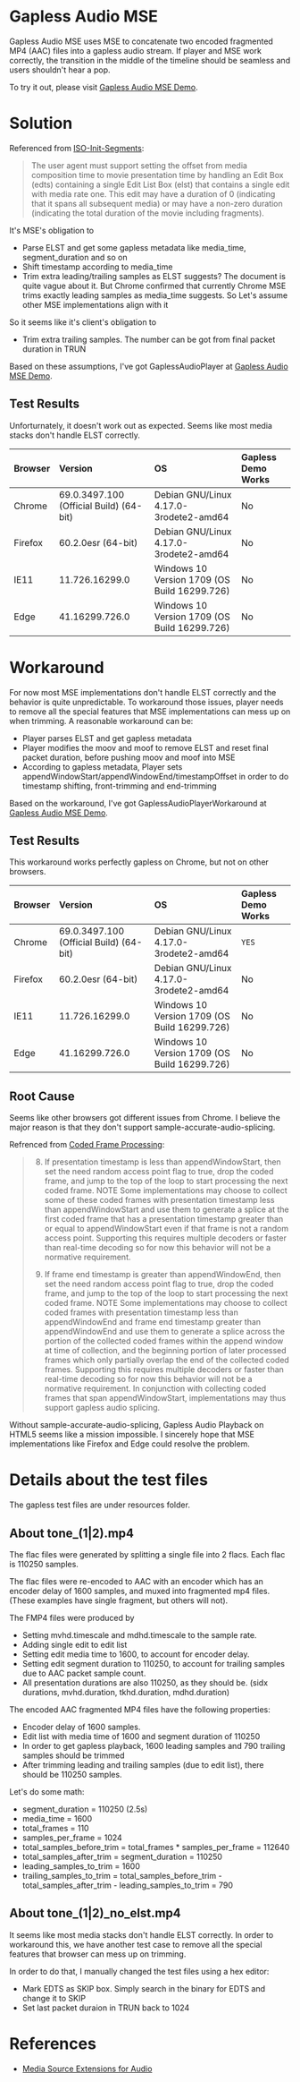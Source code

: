 # Gapless Audio MSE
Gapless Audio MSE uses MSE to concatenate two encoded fragmented MP4 (AAC) files 
into a gapless audio stream. If player and MSE work correctly, the transition in
the middle of the timeline should be seamless and users shouldn't hear a pop.

To try it out, please visit [Gapless Audio MSE Demo](https://nzhang227.github.io/gapless_audio_mse/demo.html).

# Solution
Referenced from [ISO-Init-Segments](https://www.w3.org/TR/mse-byte-stream-format-isobmff/#iso-init-segments):
> The user agent must support setting the offset from media composition time to movie presentation time by handling an Edit Box (edts) containing a single Edit List Box (elst) that contains a single edit with media rate one. This edit may have a duration of 0 (indicating that it spans all subsequent media) or may have a non-zero duration (indicating the total duration of the movie including fragments).

It's MSE's obligation to
* Parse ELST and get some gapless metadata like media_time, segment_duration and so on
* Shift timestamp according to media_time
* Trim extra leading/trailing samples as ELST suggests? The document is quite vague about it. But Chrome confirmed that currently Chrome MSE trims exactly leading samples as media_time suggests. So Let's assume other MSE implementations align with it

So it seems like it's client's obligation to
* Trim extra trailing samples. The number can be got from final packet duration in TRUN

Based on these assumptions, I've got GaplessAudioPlayer at [Gapless Audio MSE Demo](https://nzhang227.github.io/gapless_audio_mse/demo.html). 

## Test Results
Unforturnately, it doesn't work out as expected. Seems like most media stacks don't handle ELST correctly.

| Browser | Version                                 | OS                                           | Gapless Demo Works |
|:--------|:----------------------------------------|:---------------------------------------------|:-------------------|
| Chrome  | 69.0.3497.100 (Official Build) (64-bit) | Debian GNU/Linux 4.17.0-3rodete2-amd64       | No                 |
| Firefox | 60.2.0esr (64-bit)                      | Debian GNU/Linux 4.17.0-3rodete2-amd64       | No                 |
| IE11    | 11.726.16299.0                          | Windows 10 Version 1709 (OS Build 16299.726) | No                 |
| Edge    | 41.16299.726.0                          | Windows 10 Version 1709 (OS Build 16299.726) | No                 |

# Workaround
For now most MSE implementations don't handle ELST correctly and the behavior is quite unpredictable. To workaround those issues, player needs to remove all the special features that MSE implementations can mess up on when trimming. A reasonable workaround can be:
* Player parses ELST and get gapless metadata
* Player modifies the moov and moof to remove ELST and reset final packet duration, before pushing moov and moof into MSE
* According to gapless metadata, Player sets appendWindowStart/appendWindowEnd/timestampOffset in order to do timestamp shifting, front-trimming and end-trimming

Based on the workaround, I've got GaplessAudioPlayerWorkaround at [Gapless Audio MSE Demo](https://nzhang227.github.io/gapless_audio_mse/demo.html).

## Test Results
This workaround works perfectly gapless on Chrome, but not on other browsers. 

| Browser | Version                                 | OS                                           | Gapless Demo Works |
|:--------|:----------------------------------------|:---------------------------------------------|:-------------------|
| Chrome  | 69.0.3497.100 (Official Build) (64-bit) | Debian GNU/Linux 4.17.0-3rodete2-amd64       | `YES`              |
| Firefox | 60.2.0esr (64-bit)                      | Debian GNU/Linux 4.17.0-3rodete2-amd64       | No                 |
| IE11    | 11.726.16299.0                          | Windows 10 Version 1709 (OS Build 16299.726) | No                 |
| Edge    | 41.16299.726.0                          | Windows 10 Version 1709 (OS Build 16299.726) | No                 |

## Root Cause
Seems like other browsers got different issues from Chrome. I believe the major reason is that they don't support sample-accurate-audio-splicing.

Refrenced from [Coded Frame Processing](https://www.w3.org/TR/media-source/#sourcebuffer-coded-frame-processing):
> 8. If presentation timestamp is less than appendWindowStart, then set the need random access point flag to true, drop the coded frame, and jump to the top of the loop to start processing the next coded frame.
NOTE
Some implementations may choose to collect some of these coded frames with presentation timestamp less than appendWindowStart and use them to generate a splice at the first coded frame that has a presentation timestamp greater than or equal to appendWindowStart even if that frame is not a random access point. Supporting this requires multiple decoders or faster than real-time decoding so for now this behavior will not be a normative requirement.
>
> 9. If frame end timestamp is greater than appendWindowEnd, then set the need random access point flag to true, drop the coded frame, and jump to the top of the loop to start processing the next coded frame.
NOTE
Some implementations may choose to collect coded frames with presentation timestamp less than appendWindowEnd and frame end timestamp greater than appendWindowEnd and use them to generate a splice across the portion of the collected coded frames within the append window at time of collection, and the beginning portion of later processed frames which only partially overlap the end of the collected coded frames. Supporting this requires multiple decoders or faster than real-time decoding so for now this behavior will not be a normative requirement. In conjunction with collecting coded frames that span appendWindowStart, implementations may thus support gapless audio splicing.

Without sample-accurate-audio-splicing, Gapless Audio Playback on HTML5 seems like a mission impossible. I sincerely hope that MSE implementations like Firefox and Edge could resolve the problem.

# Details about the test files
The gapless test files are under resources folder.

## About tone_(1|2).mp4
The flac files were generated by splitting a single file into 2 flacs.
Each flac is 110250 samples.

The flac files were re-encoded to AAC with an encoder which has an encoder delay
of 1600 samples, and muxed into fragmented mp4 files.
(These examples have single fragment, but others will not).

The FMP4 files were produced by
 * Setting mvhd.timescale and mdhd.timescale to the sample rate.
 * Adding single edit to edit list
 * Setting edit media time to 1600, to account for encoder delay.
 * Setting edit segment duration to 110250, to account for trailing samples due 
 to AAC packet sample count.
 * All presentation durations are also 110250, as they should be.
   (sidx durations, mvhd.duration, tkhd.duration, mdhd.duration)

The encoded AAC fragmented MP4 files have the following properties:
 * Encoder delay of 1600 samples.
 * Edit list with media time of 1600 and segment duration of 110250
 * In order to get gapless playback, 1600 leading samples and 790 trailing 
 samples should be trimmed
 * After trimming leading and trailing samples (due to edit list), there should 
 be 110250 samples.

Let's do some math:
* segment_duration = 110250 (2.5s)
* media_time =  1600
* total_frames = 110
* samples_per_frame = 1024
* total_samples_before_trim = total_frames * samples_per_frame = 112640
* total_samples_after_trim = segment_duration = 110250
* leading_samples_to_trim = 1600
* trailing_samples_to_trim = total_samples_before_trim - total_samples_after_trim - leading_samples_to_trim = 790

## About tone_(1|2)_no_elst.mp4
It seems like most media stacks don't handle ELST correctly. In order to workaround this, we have another test case to remove all the special features that browser can mess up on trimming. 

In order to do that, I manually changed the test files using a hex editor:
* Mark EDTS as SKIP box. Simply search in the binary for EDTS and change it to SKIP
* Set last packet duraion in TRUN back to 1024

# References
* [Media Source Extensions for Audio](https://developers.google.com/web/updates/2015/06/Media-Source-Extensions-for-Audio)